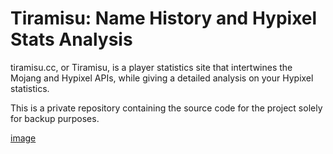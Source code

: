 # Tiramisu: Name History and Hypixel Stats Analysis
tiramisu.cc, or Tiramisu, is a player statistics site that intertwines the Mojang and Hypixel APIs, while giving a detailed analysis on your Hypixel statistics.

This is a private repository containing the source code for the project solely for backup purposes.

[image](https://cdn.discordapp.com/attachments/430431969852260354/808761839369977906/unknown.png)
